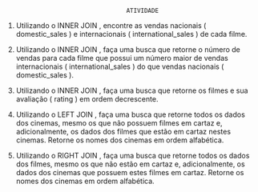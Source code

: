                                       ATIVIDADE


1. Utilizando o INNER JOIN , encontre as vendas nacionais ( domestic_sales ) e internacionais ( international_sales ) de cada filme.

2. Utilizando o INNER JOIN , faça uma busca que retorne o número de vendas para cada filme que possui um número maior de vendas internacionais ( international_sales ) do que vendas nacionais ( domestic_sales ).

3. Utilizando o INNER JOIN , faça uma busca que retorne os filmes e sua avaliação ( rating ) em ordem decrescente.

4. Utilizando o LEFT JOIN , faça uma busca que retorne todos os dados dos cinemas, mesmo os que não possuem filmes em cartaz e, adicionalmente, os dados dos filmes que estão em cartaz nestes cinemas. Retorne os nomes dos cinemas em ordem alfabética.

5. Utilizando o RIGHT JOIN , faça uma busca que retorne todos os dados dos filmes, mesmo os que não estão em cartaz e, adicionalmente, os dados dos cinemas que possuem estes filmes em cartaz. Retorne os nomes dos cinemas em ordem alfabética.

